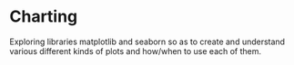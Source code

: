# Charting
Exploring libraries matplotlib and seaborn so as to create and understand various different kinds of plots and how/when to use each of them.
